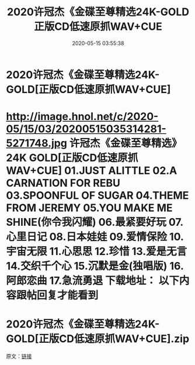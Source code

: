 ﻿---
title: 2020许冠杰《金碟至尊精选24K-GOLD正版CD低速原抓WAV+CUE
date: 2020-05-15 03:55:38
categories: WAV车载音乐、镜像
tags: 华语中文
---
# 2020许冠杰《金碟至尊精选24K-GOLD[正版CD低速原抓WAV+CUE]

http://image.hnol.net/c/2020-05/15/03/20200515035314281-5271748.jpg
许冠杰《金碟至尊精选》24K
GOLD[正版CD低速原抓WAV+CUE]
01.JUST ALITTLE
02.A CARNATION FOR REBU
03.SPOONFUL OF SUGAR
04.THEME FROM JEREMY
05.YOU MAKE ME SHINE(你令我闪耀)
06.最紧要好玩
07.心里日记
08.日本娃娃
09.爱情保险
10.宇宙无限
11.心思思
12.珍惜
13.爱是无言
14.交织千个心
15.沉默是金(独唱版)
16.阿郎恋曲
17.急流勇退
下载地址：
以下内容跟帖回复才能看到
==============================
2020许冠杰《金碟至尊精选24K-GOLD[正版CD低速原抓WAV+CUE].zip
==============================
原文：[链接](https://blog.sina.com.cn/s/blog_1647c7e7601030m4z.html)
